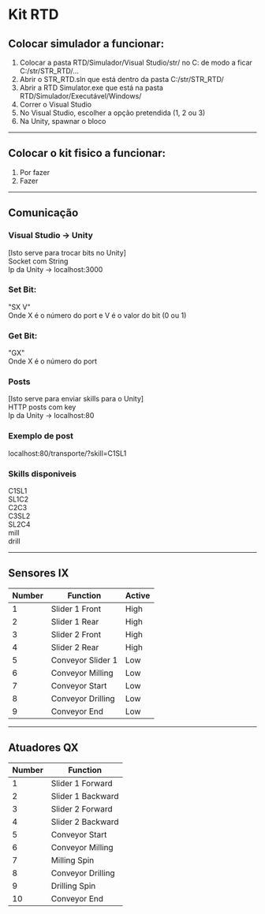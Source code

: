 # Kit RTD

## Colocar simulador a funcionar:
  1. Colocar a pasta RTD/Simulador/Visual Studio/str/ no C: de modo a ficar C:/str/STR_RTD/...
  2. Abrir o STR_RTD.sln que está dentro da pasta C:/str/STR_RTD/
  3. Abrir a RTD Simulator.exe que está na pasta RTD/Simulador/Executável/Windows/
  4. Correr o Visual Studio
  5. No Visual Studio, escolher a opção pretendida (1, 2 ou 3)
  6. Na Unity, spawnar o bloco
------------------------------------------------------------------------------------------
## Colocar o kit fisico a funcionar:
  1. Por fazer
  2. Fazer
------------------------------------------------------------------------------------------
## Comunicação

### Visual Studio -> Unity
[Isto serve para trocar bits no Unity] \
Socket com String \
Ip da Unity -> localhost:3000
### Set Bit:
"SX V" \
Onde X é o número do port e V é o valor do bit (0 ou 1) 
### Get Bit:
"GX" \
Onde X é o número do port

### Posts
[Isto serve para enviar skills para o Unity] \
HTTP posts com key \
Ip da Unity -> localhost:80

### Exemplo de post
localhost:80/transporte/?skill=C1SL1

### Skills disponiveis
C1SL1 \
SL1C2 \
C2C3 \
C3SL2 \
SL2C4 \
mill \
drill

------------------------------------------------------------------------------------------

## Sensores IX

| Number | Function          | Active |
|--------|-------------------|--------|
| 1      | Slider 1 Front    | High   |
| 2      | Slider 1 Rear     | High   |
| 3      | Slider 2 Front    | High   |
| 4      | Slider 2 Rear     | High   |
| 5      | Conveyor Slider 1 | Low    |
| 6      | Conveyor Milling  | Low    |
| 7      | Conveyor Start    | Low    |
| 8      | Conveyor Drilling | Low    |
| 9      | Conveyor End      | Low    |

------------------------------------------------------------------------------------------

## Atuadores QX

| Number | Function          |
|--------|-------------------|
| 1      | Slider 1 Forward  |
| 2      | Slider 1 Backward |
| 3      | Slider 2 Forward  |
| 4      | Slider 2 Backward |
| 5      | Conveyor Start    |
| 6      | Conveyor Milling  |
| 7      | Milling Spin      |
| 8      | Conveyor Drilling |
| 9      | Drilling Spin     |
| 10     | Conveyor End      |
